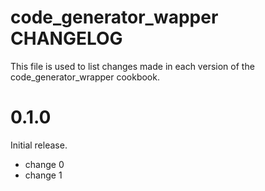 # code_generator_wapper CHANGELOG

This file is used to list changes made in each version of the code_generator_wrapper cookbook.

# 0.1.0

Initial release.

- change 0
- change 1

